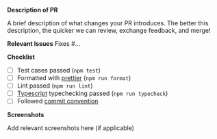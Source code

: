 **Description of PR**

A brief description of what changes your PR introduces. The better this description, the quicker we can review, exchange feedback, and merge!

**Relevant Issues**
Fixes #...

**Checklist**

- [ ] Test cases passed (`npm test`)
- [ ] Formatted with [prettier](https://prettier.io/) (`npm run format`)
- [ ] Lint passed (`npm run lint`)
- [ ] [Typescript](https://www.typescriptlang.org/) typechecking passed (`npm run typecheck`)
- [ ] Followed [commit convention](./COMMIT_CONVENTION.md)

**Screenshots**

Add relevant screenshots here (if applicable)
